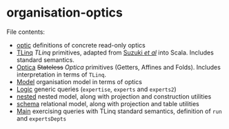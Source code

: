 # organisation-optics

File contents:
* [optic](optic.scala) definitions of concrete read-only optics
* [TLinq](TLinq.scala) *TLinq* primitives, adapted from [Suzuki *et
  al*](http://delivery.acm.org/10.1145/2850000/2847542/p37-suzuki.pdf?ip=163.117.202.191&id=2847542&acc=ACTIVE%20SERVICE&key=DD1EC5BCF38B3699%2EAFCE2F3122C4D47C%2E4D4702B0C3E38B35%2E4D4702B0C3E38B35&__acm__=1558963736_003ff4ea03d9b9a4676fc12d88bf8d0d)
  into Scala. Includes standard semantics.
* [Optica](Optica.scala) ~~Stateless~~ *Optica* primitives (Getters, Affines and
  Folds). Includes interpretation in terms of `TLinq`.
* [Model](Model.scala) organisation model in terms of optics
* [Logic](Logic.scala) generic queries (`expertise`, `experts` and `experts2`)
* [nested](nested.scala) nested model, along with projection and construction
  utilities
* [schema](schema.scala) relational model, along with projection and table
  utilities
* [Main](Main.scala) exercising queries with TLinq standard semantics,
  definition of `run` and `expertsDepts`

